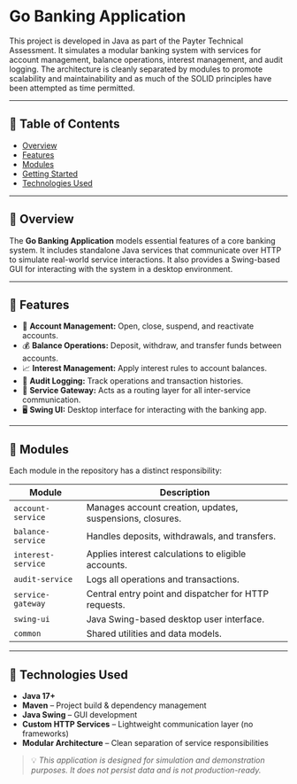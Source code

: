 # Go Banking Application

This project is developed in Java as part of the Payter Technical Assessment. It simulates a modular banking system with services for account management, balance operations, interest management, and audit logging. The architecture is cleanly separated by modules to promote scalability and maintainability and as much of the SOLID principles have been attempted as time permitted.

---

## 📌 Table of Contents

- [Overview](#overview)
- [Features](#features)
- [Modules](#modules)
- [Getting Started](#getting-started)
- [Technologies Used](#technologies-used)

---

## 🧾 Overview

The **Go Banking Application** models essential features of a core banking system. It includes standalone Java services that communicate over HTTP to simulate real-world service interactions. It also provides a Swing-based GUI for interacting with the system in a desktop environment.

---

## 🚀 Features

- 🏦 **Account Management:** Open, close, suspend, and reactivate accounts.
- 💰 **Balance Operations:** Deposit, withdraw, and transfer funds between accounts.
- 📈 **Interest Management:** Apply interest rules to account balances.
- 📝 **Audit Logging:** Track operations and transaction histories.
- 🧭 **Service Gateway:** Acts as a routing layer for all inter-service communication.
- 🖥️ **Swing UI:** Desktop interface for interacting with the banking app.

---

## 🧩 Modules

Each module in the repository has a distinct responsibility:

| Module             | Description                                               |
|--------------------|-----------------------------------------------------------|
| `account-service`  | Manages account creation, updates, suspensions, closures. |
| `balance-service`  | Handles deposits, withdrawals, and transfers.             |
| `interest-service` | Applies interest calculations to eligible accounts.       |
| `audit-service`    | Logs all operations and transactions.                     |
| `service-gateway`  | Central entry point and dispatcher for HTTP requests.     |
| `swing-ui`         | Java Swing-based desktop user interface.                  |
| `common`           | Shared utilities and data models.                         |

---

## 🧪 Technologies Used

- **Java 17+**
- **Maven** – Project build & dependency management
- **Java Swing** – GUI development
- **Custom HTTP Services** – Lightweight communication layer (no frameworks)
- **Modular Architecture** – Clean separation of service responsibilities

> 💡 *This application is designed for simulation and demonstration purposes. It does not persist data and is not production-ready.*